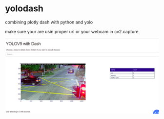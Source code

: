 # yolodash
combining plotly dash with python and yolo

make sure your are usin proper url or your webcam in cv2.capture


![alt text](https://github.com/titopuertolara/yolodash/blob/main/Selection_092.png?raw=true)
